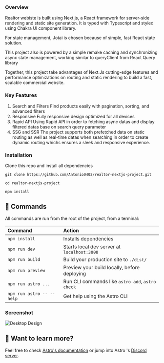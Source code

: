 ### Overview

Realtor webiste is built using Next.js, a React framework for server-side rendering and static site generation. It is typed with Typescript and styled using Chakra UI component library.

For state management, Jotai is chosen because of simple, fast React state solution.

This project also is powered by a simple remake caching and synchronizing async state management, working similar to queryClient from React Query library

Together, this project take advantages of Next.Js cutting-edge features and performance optimizations on routing and static rendering to build a fast, scalable commercial website.

### Key Features

1. Search and Filters
   Find products easily with pagination, sorting, and advanced filters
2. Responsive
   Fully responsive design optimized for all devices
3. Rapid API
   Using Rapid API in order to fetching async datas and display filtered datas base on search query parameter
4. SSG and SSR
   The project supports both prefetched data on static routing as well as real-time datas when searching in order to create dynamic routing whichs ensures a sleek and responsive experience.

### Installation

Clone this repo and install all dependencies

```
git clone https://github.com/Antonio0402/realtor-nextjs-project.git

cd realtor-nextjs-project

npm install
```

## 🧞 Commands

All commands are run from the root of the project, from a terminal:

| Command                   | Action                                           |
| :------------------------ | :----------------------------------------------- |
| `npm install`             | Installs dependencies                            |
| `npm run dev`             | Starts local dev server at `localhost:3000`      |
| `npm run build`           | Build your production site to `./dist/`          |
| `npm run preview`         | Preview your build locally, before deploying     |
| `npm run astro ...`       | Run CLI commands like `astro add`, `astro check` |
| `npm run astro -- --help` | Get help using the Astro CLI                     |

### Screenshot

![Desktop Design](./screenshots/desktop-design.png)

## 👀 Want to learn more?

Feel free to check [Astro's documentation](https://docs.astro.build) or jump into Astro 's [Discord server](https://astro.build/chat).
